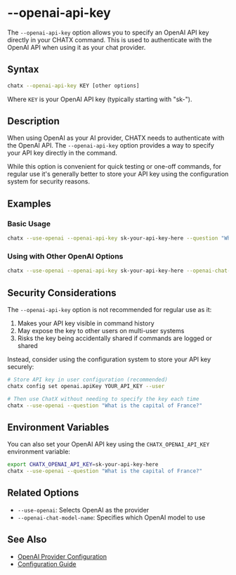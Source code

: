 # --openai-api-key

The `--openai-api-key` option allows you to specify an OpenAI API key directly in your CHATX command. This is used to authenticate with the OpenAI API when using it as your chat provider.

## Syntax

```bash
chatx --openai-api-key KEY [other options]
```

Where `KEY` is your OpenAI API key (typically starting with "sk-").

## Description

When using OpenAI as your AI provider, CHATX needs to authenticate with the OpenAI API. The `--openai-api-key` option provides a way to specify your API key directly in the command.

While this option is convenient for quick testing or one-off commands, for regular use it's generally better to store your API key using the configuration system for security reasons.

## Examples

### Basic Usage

```bash
chatx --use-openai --openai-api-key sk-your-api-key-here --question "What is GPT-4?"
```

### Using with Other OpenAI Options

```bash
chatx --use-openai --openai-api-key sk-your-api-key-here --openai-chat-model-name gpt-4 --question "Explain quantum computing"
```

## Security Considerations

The `--openai-api-key` option is not recommended for regular use as it:

1. Makes your API key visible in command history
2. May expose the key to other users on multi-user systems
3. Risks the key being accidentally shared if commands are logged or shared

Instead, consider using the configuration system to store your API key securely:

```bash
# Store API key in user configuration (recommended)
chatx config set openai.apiKey YOUR_API_KEY --user

# Then use ChatX without needing to specify the key each time
chatx --use-openai --question "What is the capital of France?"
```

## Environment Variables

You can also set your OpenAI API key using the `CHATX_OPENAI_API_KEY` environment variable:

```bash
export CHATX_OPENAI_API_KEY=sk-your-api-key-here
chatx --use-openai --question "What is the capital of France?"
```

## Related Options

- `--use-openai`: Selects OpenAI as the provider
- `--openai-chat-model-name`: Specifies which OpenAI model to use

## See Also

- [OpenAI Provider Configuration](/providers/openai.md)
- [Configuration Guide](/usage/configuration.md)